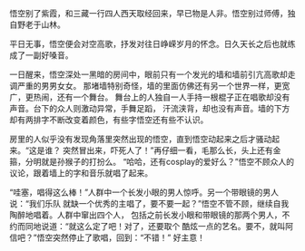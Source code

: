 悟空别了紫霞，和三藏一行四人西天取经回来，早已物是人非。悟空别过师傅，独自野老于山林。

平日无事，悟空便会对空高歌，抒发对往日峥嵘岁月的怀念。日久天长之后也就练成了一副好嗓音。

一日醒来，悟空深处一黑暗的房间中，眼前只有一个发光的墙和墙前引亢高歌却走调严重的男男女女。
那堵墙特别奇怪，墙的里面仿佛还有另一个世界一样，更宽广，更热闹，还有一个舞台。
舞台上的人独自一人手持一根棍子正在唱歌却没有声音。台下的众人则激动异常，手舞足蹈，
汗流浃背，却也没有声音。墙的下方却有两排字不断改变着颜色，有些字悟空还有些不认识。

房里的人似乎没有发现角落里突然出现的悟空，直到悟空动起来之后才骚动起来。“这是谁？
突然冒出来，吓死人了！”再仔细一看，毛那么长，头上还有金箍，分明就是孙猴子的打扮么。
“哈哈，还有cosplay的爱好么？”悟空不顾众人的议论，跟着墙上的字和音乐就唱了起来。

“哇塞，唱得这么棒！”人群中一个长发小眼的男人惊呼。另一个带眼镜的男人说：“我们乐队
就缺一个优秀的主唱了，要不要一起？”悟空不管不顾，继续自我陶醉地唱着。人群中窜出四个人，
包括之前长发小眼和带眼镜的那两个男人，不约而同地说道：“就这么定了吧！对了，还要取个
酷炫一点的艺名。要不，就叫阿信吧？”悟空突然停止了歌唱，回到：“不错！”
好主意！